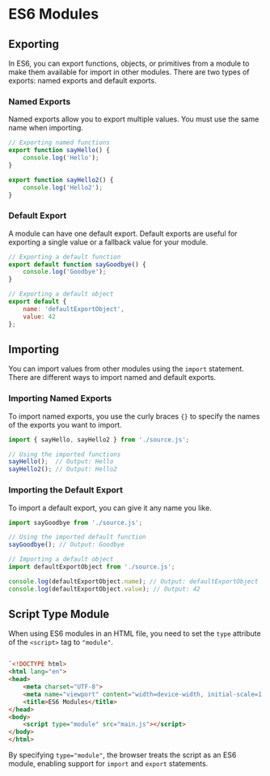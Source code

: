 
# ES6 Modules

## Exporting

In ES6, you can export functions, objects, or primitives from a module to make them available for import in other modules. There are two types of exports: named exports and default exports.

### Named Exports

Named exports allow you to export multiple values. You must use the same name when importing.

```js
// Exporting named functions
export function sayHello() {
    console.log('Hello');
}

export function sayHello2() {
    console.log('Hello2');
}
```

### Default Export

A module can have one default export. Default exports are useful for exporting a single value or a fallback value for your module.


```js 
// Exporting a default function
export default function sayGoodbye() {
    console.log('Goodbye');
}

// Exporting a default object
export default {
    name: 'defaultExportObject',
    value: 42
};
```

## Importing

You can import values from other modules using the `import` statement. There are different ways to import named and default exports.

### Importing Named Exports

To import named exports, you use the curly braces `{}` to specify the names of the exports you want to import.


```js
import { sayHello, sayHello2 } from './source.js';

// Using the imported functions
sayHello();  // Output: Hello
sayHello2(); // Output: Hello2
```

### Importing the Default Export

To import a default export, you can give it any name you like.


```js 
import sayGoodbye from './source.js';

// Using the imported default function
sayGoodbye(); // Output: Goodbye

// Importing a default object
import defaultExportObject from './source.js';

console.log(defaultExportObject.name); // Output: defaultExportObject
console.log(defaultExportObject.value); // Output: 42
```

## Script Type Module

When using ES6 modules in an HTML file, you need to set the `type` attribute of the `<script>` tag to `"module"`.

```html

`<!DOCTYPE html>
<html lang="en">
<head>
    <meta charset="UTF-8">
    <meta name="viewport" content="width=device-width, initial-scale=1.0">
    <title>ES6 Modules</title>
</head>
<body>
    <script type="module" src="main.js"></script>
</body>
</html>
```

By specifying `type="module"`, the browser treats the script as an ES6 module, enabling support for `import` and `export` statements.
